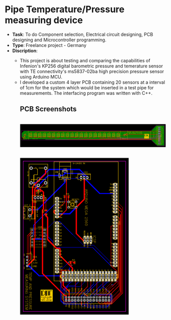 # Pipe Temperature/Pressure measuring device
- <strong>Task</strong>: To do Component selection, Electrical circuit designing, PCB designing and Microcontroller programming.
- <strong>Type</strong>: Freelance project - Germany
- <strong>Discription</strong>:
<ul><ul>
<li> This project is about testing and comparing the capabilities of Infenion's KP256 digital barometric pressure and temerature sensor with TE connectivity's ms5837-02ba high precision pressure sensor using Arduino MCU.</li>
<li>I developed a custom 4 layer PCB containing 20 sensors at a interval of 1cm for the system which would be inserted in a test pipe for measurements. The interfacing program was written with C++.</li>

## PCB Screenshots
</br>
<img src = "https://github.com/kirtansoni1/Project_Portfolio/blob/main/Pipe%20Pressure_Temp%20measuring%20device/Sensor_PCB.png"></br></br>

<img src = "https://github.com/kirtansoni1/Project_Portfolio/blob/main/Pipe%20Pressure_Temp%20measuring%20device/Ardunio_PCB.png"></br></br>